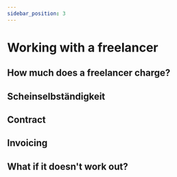 ```yaml
---
sidebar_position: 3
---
```


# Working with a freelancer

## How much does a freelancer charge?

## Scheinselbständigkeit

## Contract

## Invoicing

## What if it doesn't work out?
